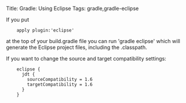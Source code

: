 Title: Gradle: Using Eclipse
Tags: gradle,gradle-eclipse

If you put 

        apply plugin:'eclipse'

at the top of your build.gradle file you can run 'gradle eclipse' which will generate the Eclipse project files, including the .classpath.

If you want to change the source and target compatibility settings:

        eclipse {
          jdt {
            sourceCompatibility = 1.6
            targetCompatibility = 1.6
          }
        }
